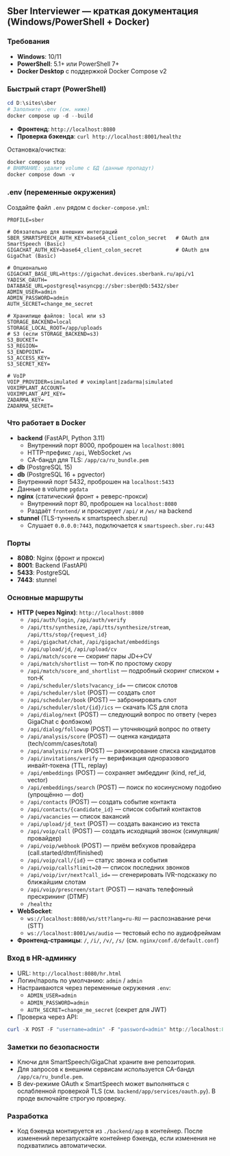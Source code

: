 ## Sber Interviewer — краткая документация (Windows/PowerShell + Docker)

### Требования
- **Windows**: 10/11
- **PowerShell**: 5.1+ или PowerShell 7+
- **Docker Desktop** с поддержкой Docker Compose v2

### Быстрый старт (PowerShell)
```powershell
cd D:\sites\sber
# Заполните .env (см. ниже)
docker compose up -d --build
```
- **Фронтенд**: `http://localhost:8080`
- **Проверка бэкенда**: `curl http://localhost:8001/healthz`

Остановка/очистка:
```powershell
docker compose stop
# ВНИМАНИЕ: удалит volume с БД (данные пропадут)
docker compose down -v
```

### .env (переменные окружения)
Создайте файл `.env` рядом с `docker-compose.yml`:
```dotenv
PROFILE=sber

# Обязательно для внешних интеграций
SBER_SMARTSPEECH_AUTH_KEY=base64_client_colon_secret   # OAuth для SmartSpeech (Basic)
GIGACHAT_AUTH_KEY=base64_client_colon_secret           # OAuth для GigaChat (Basic)

# Опционально
GIGACHAT_BASE_URL=https://gigachat.devices.sberbank.ru/api/v1
YADISK_OAUTH=
DATABASE_URL=postgresql+asyncpg://sber:sber@db:5432/sber
ADMIN_USER=admin
ADMIN_PASSWORD=admin
AUTH_SECRET=change_me_secret

# Хранилище файлов: local или s3
STORAGE_BACKEND=local
STORAGE_LOCAL_ROOT=/app/uploads
# S3 (если STORAGE_BACKEND=s3)
S3_BUCKET=
S3_REGION=
S3_ENDPOINT=
S3_ACCESS_KEY=
S3_SECRET_KEY=

# VoIP
VOIP_PROVIDER=simulated # voximplant|zadarma|simulated
VOXIMPLANT_ACCOUNT=
VOXIMPLANT_API_KEY=
ZADARMA_KEY=
ZADARMA_SECRET=
```

### Что работает в Docker
- **backend** (FastAPI, Python 3.11)
  - Внутренний порт 8000, проброшен на `localhost:8001`
  - HTTP-префикс `/api`, WebSocket `/ws`
  - CA-бандл для TLS: `/app/ca/ru_bundle.pem`
- **db** (PostgreSQL 15)
 - **db** (PostgreSQL 16 + pgvector)
  - Внутренний порт 5432, проброшен на `localhost:5433`
  - Данные в volume `pgdata`
- **nginx** (статический фронт + реверс-прокси)
  - Внутренний порт 80, проброшен на `localhost:8080`
  - Раздаёт `frontend/` и проксирует `/api/` и `/ws/` на backend
- **stunnel** (TLS-туннель к smartspeech.sber.ru)
  - Слушает `0.0.0.0:7443`, подключается к `smartspeech.sber.ru:443`

### Порты
- **8080**: Nginx (фронт и прокси)
- **8001**: Backend (FastAPI)
- **5433**: PostgreSQL
- **7443**: stunnel

### Основные маршруты
- **HTTP (через Nginx)**: `http://localhost:8080`
  - `/api/auth/login`, `/api/auth/verify`
  - `/api/tts/synthesize`, `/api/tts/synthesize/stream`, `/api/tts/stop/{request_id}`
  - `/api/gigachat/chat`, `/api/gigachat/embeddings`
  - `/api/upload/jd`, `/api/upload/cv`
  - `/api/match/score` — скоринг пары JD↔CV
  - `/api/match/shortlist` — топ‑K по простому скору
  - `/api/match/score_and_shortlist` — подробный скоринг списком + топ‑K
  - `/api/scheduler/slots?vacancy_id=` — список слотов
  - `/api/scheduler/slot` (POST) — создать слот
  - `/api/scheduler/book` (POST) — забронировать слот
  - `/api/scheduler/slot/{id}/ics` — скачать ICS для слота
  - `/api/dialog/next` (POST) — следующий вопрос по ответу (через GigaChat с фолбэком)
  - `/api/dialog/followup` (POST) — уточняющий вопрос по ответу
  - `/api/analysis/score` (POST) — оценка кандидата (tech/comm/cases/total)
  - `/api/analysis/rank` (POST) — ранжирование списка кандидатов
  - `/api/invitations/verify` — верификация одноразового инвайт‑токена (TTL, replay)
  - `/api/embeddings` (POST) — сохраняет эмбеддинг (kind, ref_id, vector)
  - `/api/embeddings/search` (POST) — поиск по косинусному подобию (упрощённо — dot)
  - `/api/contacts` (POST) — создать событие контакта
  - `/api/contacts/{candidate_id}` — список событий контактов
  - `/api/vacancies` — список вакансий
  - `/api/upload/jd_text` (POST) — создать вакансию из текста
  - `/api/voip/call` (POST) — создать исходящий звонок (симуляция/провайдер)
  - `/api/voip/webhook` (POST) — приём вебхуков провайдера (call.started/dtmf/finished)
  - `/api/voip/call/{id}` — статус звонка и события
  - `/api/voip/calls?limit=20` — список последних звонков
  - `/api/voip/ivr/next?call_id=` — сгенерировать IVR-подсказку по ближайшим слотам
  - `/api/voip/prescreen/start` (POST) — начать телефонный прескрининг (DTMF)
  - `/healthz`
- **WebSocket**:
  - `ws://localhost:8080/ws/stt?lang=ru-RU` — распознавание речи (STT)
  - `ws://localhost:8001/ws/audio` — тестовый echo по аудиофреймам
- **Фронтенд-страницы**: `/`, `/i/`, `/v/`, `/s/` (см. `nginx/conf.d/default.conf`)

### Вход в HR‑админку
- URL: `http://localhost:8080/hr.html`
- Логин/пароль по умолчанию: `admin` / `admin`
- Настраиваются через переменные окружения `.env`:
  - `ADMIN_USER=admin`
  - `ADMIN_PASSWORD=admin`
  - `AUTH_SECRET=change_me_secret` (секрет для JWT)
- Проверка через API:
```powershell
curl -X POST -F "username=admin" -F "password=admin" http://localhost:8080/api/auth/login
```

### Заметки по безопасности
- Ключи для SmartSpeech/GigaChat храните вне репозитория.
- Для запросов к внешним сервисам используется CA-бандл `/app/ca/ru_bundle.pem`.
- В dev-режиме OAuth к SmartSpeech может выполняться с ослабленной проверкой TLS (см. `backend/app/services/oauth.py`). В проде включайте строгую проверку.

### Разработка
- Код бэкенда монтируется из `./backend/app` в контейнер. После изменений перезапускайте контейнер бэкенда, если изменения не подхватились автоматически.
